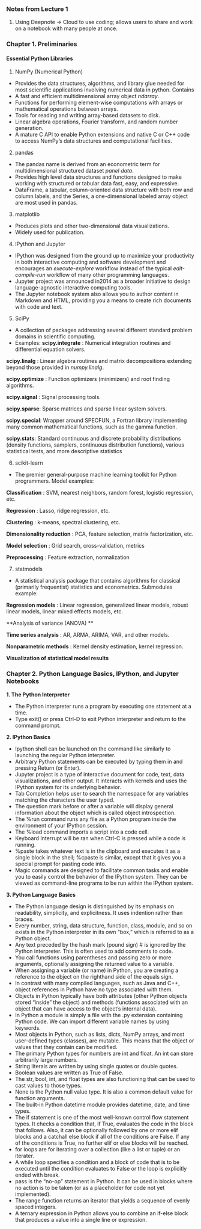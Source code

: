 ### Notes from Lecture 1

1. Using Deepnote
-> Cloud to use coding; allows users to share and work on a notebook with many people at once.


### Chapter 1. Preliminaries

#### Essential Python Libraries 
1. NumPy (Numerical Python)
- Provides the data structures, algorithms, and library glue needed for most scientific applications involving numerical data in python.
Contains 
-	A fast and efficient multidimensional array object *ndarray*. 
-	Functions for performing element-wise computations with arrays or mathematical operations between arrays.
-	Tools for reading and writing array-based datasets to disk.
-	Linear algebra operations, Fourier transform, and random number generation.
-	A mature C API to enable Python extensions and native C or C++ code to access NumPy’s data structures and computational facilities.
2. pandas
- The pandas name is derived from an econometric term for multidimensional structured dataset *panel data*.
- Provides high level data structures and functions designed to make working with structured or tabular data fast, easy, and expressive.
- DataFrame, a tabular, column-oriented data structure with both row and column labels, and the
Series, a one-dimensional labeled array object are most used in pandas.
3. matplotlib
- Produces plots and other two-dimensional data visualizations. 
- Widely used for publication.
4. IPython and Jupyter
-  IPython was designed from the ground up to maximize your productivity in both interactive computing and software development and encourages an *execute-explore* workflow instead of the typical *edit-compile-run* workflow of many other programming languages. 
- Jupyter project was announced in2014 as a broader initiative to design language-agnostic interactive computing tools.
- The Jupyter notebook system also allows you to author content in Markdown and HTML, providing you a means to create rich documents with code and text.
5. SciPy
- A collection of packages addressing several different standard problem domains in scientific computing.
- Examples:
**scipy.integrate** : Numerical integration routines and differential equation solvers.

**scipy.linalg** : Linear algebra routines and matrix decompositions extending beyond those provided
in *numpy.linalg*.

**scipy.optimize** : Function optimizers (minimizers) and root finding algorithms.

**scipy.signal** : Signal processing tools.

**scipy.sparse**: Sparse matrices and sparse linear system solvers.

**scipy.special**: Wrapper around SPECFUN, a Fortran library implementing many common mathematical functions, such as the gamma function.

**scipy.stats**: Standard continuous and discrete probability distributions (density functions, samplers, continuous distribution functions), various statistical tests, and more descriptive statistics

6. scikit-learn
- The premier general-purpose machine learning toolkit for Python programmers. 
Model examples: 

**Classification** : SVM, nearest neighbors, random forest, logistic regression, etc.

**Regression** : Lasso, ridge regression, etc.

**Clustering** : k-means, spectral clustering, etc.

**Dimensionality reduction** : PCA, feature selection, matrix factorization, etc.

**Model selection** : Grid search, cross-validation, metrics

**Preprocessing** : Feature extraction, normalization

7. statmodels
- A statistical analysis package that contains algorithms for classical (primarily frequentist) statistics and econometrics. Submodules example: 

**Regression models** : Linear regression, generalized linear models, robust linear models, linear mixed effects models, etc.

**Analysis of variance (ANOVA) **

**Time series analysis** : AR, ARMA, ARIMA, VAR, and other models.

**Nonparametric methods** : Kernel density estimation, kernel regression.

**Visualization of statistical model results**

####

### Chapter 2. Python Language Basics, IPython, and Jupyter Notebooks

**1.	The Python Interpreter**
-	The Python interpreter runs a program by executing one statement at a time.
-	Type exit() or press Ctrl-D to exit Python interpreter and return to the command prompt.

**2.	IPython Basics**
-	Ipython shell can be launched on the command like similarly to launching the regular Python interpreter.
-	Arbitrary Python statements can be executed by typing them in and pressing Return (or Enter).
-	Jupyter project is a type of interactive document for code, text, data visualizations, and other output. It interacts with kernels and uses the IPython system for its underlying behavior.
-	Tab Completion helps user to search the namespace for any variables matching the characters the user typed. 
-	The question mark before or after a variable will display general information about the object which is called object introspection.
-	The %run command runs any file as a Python program inside the environment of your IPython session.
-	The %load command imports a script into a code cell.
-	Keyboard Interrupt will be ran when Ctrl-C is pressed while a code is running. 
-	%paste takes whatever text is in the clipboard and executes it as a single block in the shell; %cpaste is similar, except that it gives you a special prompt for pasting code into.
-	Magic commands are designed to facilitate common tasks and enable you to easily control the behavior of the IPython system. They can be viewed as command-line programs to be run within the IPython system.

**3.	Python Language Basics**
-	The Python language design is distinguished by its emphasis on readability, simplicity, and explicitness. It uses indention rather than braces.
-	Every number, string, data structure, function, class, module, and so on exists in the Python interpreter in its own “box,” which is referred to as a Python object.
-	Any text preceded by the hash mark (pound sign) # is ignored by the Python interpreter. This is often used to add comments to code.
-	You call functions using parentheses and passing zero or more arguments, optionally assigning the returned value to a variable.
-	When assigning a variable (or name) in Python, you are creating a reference to the object on the righthand side of the equals sign.
-	In contrast with many compiled languages, such as Java and C++, object references in Python have no type associated with them.
-	Objects in Python typically have both attributes (other Python objects stored “inside” the object) and methods (functions associated with an object that can have access to the object’s internal data).
-	In Python a module is simply a file with the .py extension containing Python code. We can import different variable names by using keywords. 
-	Most objects in Python, such as lists, dicts, NumPy arrays, and most user-defined types (classes), are mutable. This means that the object or values that they contain can be modified.
-	The primary Python types for numbers are int and float. An int can store arbitrarily large numbers.
-	String literals are written by using single quotes or double quotes. 
-	Boolean values are written as True of False. 
-	The str, bool, int, and float types are also functioning that can be used to cast values to those types.
-	None is the Python null value type. It is also a common default value for function arguments. 
-	The built-in Python datetime module provides datetime, date, and time types.
-	The if statement is one of the most well-known control flow statement types. It checks a condition that, if True, evaluates the code in the block that follows. Also, it can be optionally followed by one or more elif blocks and a catchall else block if all of the conditions are False. If any of the conditions is True, no further elif or else blocks will be reached.
-	for loops are for iterating over a collection (like a list or tuple) or an iterater.
-	A while loop specifies a condition and a block of code that is to be executed until the condition evaluates to False or the loop is explicitly ended with break.
-	pass is the “no-op” statement in Python. It can be used in blocks where no action is to be taken (or as a placeholder for code not yet implemented).
-	The range function returns an iterator that yields a sequence of evenly spaced integers.
-	A ternary expression in Python allows you to combine an if-else block that produces a value into a single line or expression.

